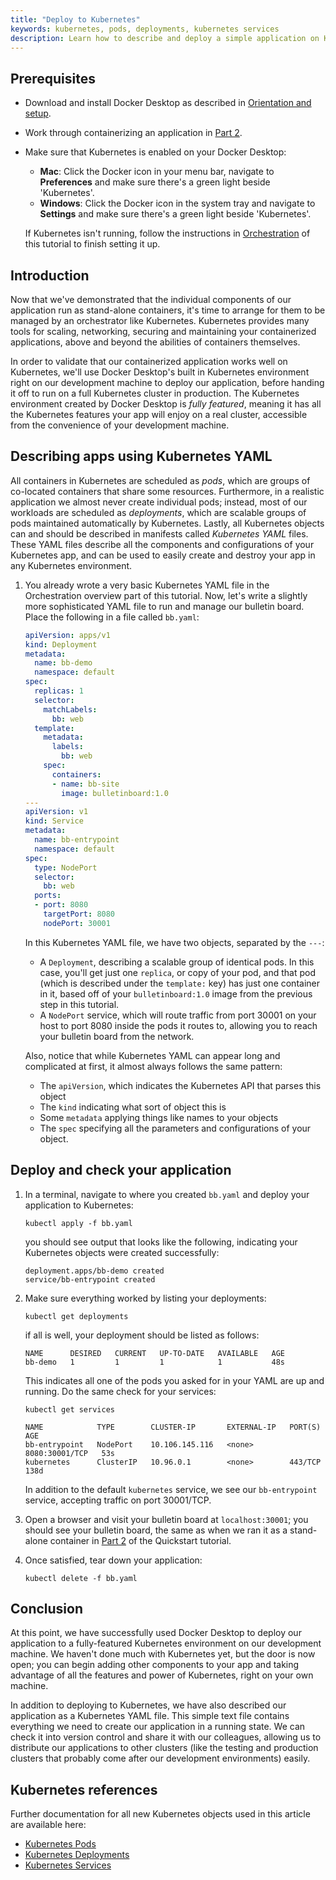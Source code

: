 ```yaml
---
title: "Deploy to Kubernetes"
keywords: kubernetes, pods, deployments, kubernetes services
description: Learn how to describe and deploy a simple application on Kubernetes.
---
```


## Prerequisites

- Download and install Docker Desktop as described in [Orientation and setup](index.md).
- Work through containerizing an application in [Part 2](part2.md).
- Make sure that Kubernetes is enabled on your Docker Desktop:
  - **Mac**: Click the Docker icon in your menu bar, navigate to **Preferences** and make sure there's a green light beside 'Kubernetes'.
  - **Windows**: Click the Docker icon in the system tray and navigate to **Settings** and make sure there's a green light beside 'Kubernetes'.

  If Kubernetes isn't running, follow the instructions in [Orchestration](orchestration.md) of this tutorial to finish setting it up.

## Introduction

Now that we've demonstrated that the individual components of our application run as stand-alone containers, it's time to arrange for them to be managed by an orchestrator like Kubernetes. Kubernetes provides many tools for scaling, networking, securing and maintaining your containerized applications, above and beyond the abilities of containers themselves.

In order to validate that our containerized application works well on Kubernetes, we'll use Docker Desktop's built in Kubernetes environment right on our development machine to deploy our application, before handing it off to run on a full Kubernetes cluster in production. The Kubernetes environment created by Docker Desktop is _fully featured_, meaning it has all the Kubernetes features your app will enjoy on a real cluster, accessible from the convenience of your development machine.

## Describing apps using Kubernetes YAML

All containers in Kubernetes are scheduled as _pods_, which are groups of co-located containers that share some resources. Furthermore, in a realistic application we almost never create individual pods; instead, most of our workloads are scheduled as _deployments_, which are scalable groups of pods maintained automatically by Kubernetes. Lastly, all Kubernetes objects can and should be described in manifests called _Kubernetes YAML_ files. These YAML files describe all the components and configurations of your Kubernetes app, and can be used to easily create and destroy your app in any Kubernetes environment.

1.  You already wrote a very basic Kubernetes YAML file in the Orchestration overview part of this tutorial. Now, let's write a slightly more sophisticated YAML file to run and manage our bulletin board. Place the following in a file called `bb.yaml`:

    ```yaml
    apiVersion: apps/v1
    kind: Deployment
    metadata:
      name: bb-demo
      namespace: default
    spec:
      replicas: 1
      selector:
        matchLabels:
          bb: web
      template:
        metadata:
          labels:
            bb: web
        spec:
          containers:
          - name: bb-site
            image: bulletinboard:1.0
    ---
    apiVersion: v1
    kind: Service
    metadata:
      name: bb-entrypoint
      namespace: default
    spec:
      type: NodePort
      selector:
        bb: web
      ports:
      - port: 8080
        targetPort: 8080
        nodePort: 30001
    ```

    In this Kubernetes YAML file, we have two objects, separated by the `---`:
    - A `Deployment`, describing a scalable group of identical pods. In this case, you'll get just one `replica`, or copy of your pod, and that pod (which is described under the `template:` key) has just one container in it, based off of your `bulletinboard:1.0` image from the previous step in this tutorial.
    - A `NodePort` service, which will route traffic from port 30001 on your host to port 8080 inside the pods it routes to, allowing you to reach your bulletin board from the network.

    Also, notice that while Kubernetes YAML can appear long and complicated at first, it almost always follows the same pattern:
    - The `apiVersion`, which indicates the Kubernetes API that parses this object
    - The `kind` indicating what sort of object this is
    - Some `metadata` applying things like names to your objects
    - The `spec` specifying all the parameters and configurations of your object.

## Deploy and check your application

1.  In a terminal, navigate to where you created `bb.yaml` and deploy your application to Kubernetes:

    ```shell
    kubectl apply -f bb.yaml
    ```

    you should see output that looks like the following, indicating your Kubernetes objects were created successfully:

    ```shell
    deployment.apps/bb-demo created
    service/bb-entrypoint created
    ```

2.  Make sure everything worked by listing your deployments:

    ```shell
    kubectl get deployments
    ```

    if all is well, your deployment should be listed as follows:

    ```shell
    NAME      DESIRED   CURRENT   UP-TO-DATE   AVAILABLE   AGE
    bb-demo   1         1         1            1           48s
    ```

    This indicates all one of the pods you asked for in your YAML are up and running. Do the same check for your services:

    ```shell
    kubectl get services

    NAME            TYPE        CLUSTER-IP       EXTERNAL-IP   PORT(S)          AGE
    bb-entrypoint   NodePort    10.106.145.116   <none>        8080:30001/TCP   53s
    kubernetes      ClusterIP   10.96.0.1        <none>        443/TCP          138d
    ```

    In addition to the default `kubernetes` service, we see our `bb-entrypoint` service, accepting traffic on port 30001/TCP.

3.  Open a browser and visit your bulletin board at `localhost:30001`; you should see your bulletin board, the same as when we ran it as a stand-alone container in [Part 2](part2.md) of the Quickstart tutorial.

4.  Once satisfied, tear down your application:

    ```shell
    kubectl delete -f bb.yaml
    ```

## Conclusion

At this point, we have successfully used Docker Desktop to deploy our application to a fully-featured Kubernetes environment on our development machine. We haven't done much with Kubernetes yet, but the door is now open; you can begin adding other components to your app and taking advantage of all the features and power of Kubernetes, right on your own machine.

In addition to deploying to Kubernetes, we have also described our application as a Kubernetes YAML file. This simple text file contains everything we need to create our application in a running state. We can check it into version control and share it with our colleagues, allowing us to distribute our applications to other clusters (like the testing and production clusters that probably come after our development environments) easily.

## Kubernetes references

Further documentation for all new Kubernetes objects used in this article are available here:

 - [Kubernetes Pods](https://kubernetes.io/docs/concepts/workloads/pods/pod/)
 - [Kubernetes Deployments](https://kubernetes.io/docs/concepts/workloads/controllers/deployment/)
 - [Kubernetes Services](https://kubernetes.io/docs/concepts/services-networking/service/)
